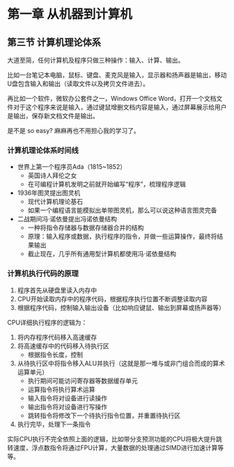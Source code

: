 # 第一章 从机器到计算机

## 第三节 计算机理论体系

大道至简，任何计算机及程序只做三种操作：输入、计算、输出。

比如一台笔记本电脑，鼠标、键盘、麦克风是输入，显示器和扬声器是输出，移动U盘包含输入和输出（读取文件以及拷贝文件进去）。

再比如一个软件，微软办公套件之一，Windows Office Word，打开一个文档文件对于这个程序来说是输入，通过键鼠增删文档内容是输入，通过屏幕展示给用户是输出，保存新文档文件是输出。

是不是 so easy? 麻麻再也不用担心我的学习了。

### 计算机理论体系时间线

- 世界上第一个程序员Ada（1815~1852）
    + 英国诗人拜伦之女
    + 在可编程计算机发明之前就开始编写“程序”，梳理程序逻辑
- 1936年图灵提出图灵机
    + 现代计算机理论基石
    + 如果一个编程语言能模拟出单带图灵机，那么可以说这种语言图灵完备
- 二战期间冯·诺依曼提出冯诺依曼结构
    + 一种将指令存储器与数据存储器合并的结构
    + 原理：输入程序或数据，执行程序的指令，并做一些运算操作，最终将结果输出
    + 截止现在，几乎所有通用型计算机都使用冯·诺依曼结构

### 计算机执行代码的原理

1. 程序首先从硬盘里读入内存中
2. CPU开始读取内存中的程序代码，根据程序执行位置不断调整读取内容
3. 根据程序代码，控制输入输出设备（比如响应键鼠、输出到屏幕或扬声器等）

CPU详细执行程序的逻辑为：

1. 将内存程序代码移入高速缓存
2. 将高速缓存中的代码移入待执行区
    - 根据指令长度，控制
3. 从待执行区中将指令移入ALU并执行（这就是那一堆与或非门组合而成的算术运算单元）
    - 执行期间可能访问寄存器等数据缓存单元
    - 运算指令将执行算术运算
    - 输入指令将对设备进行读操作
    - 输出指令将对设备进行写操作
    - 跳转指令将修改下一个待执行指令位置，并重置待执行区
4. 执行完毕，处理下一条指令

实际CPU执行不完全依照上面的逻辑，比如带分支预测功能的CPU将极大提升跳转速度，浮点数指令将通过FPU计算，大量数据的处理通过SIMD进行加速计算等等。
